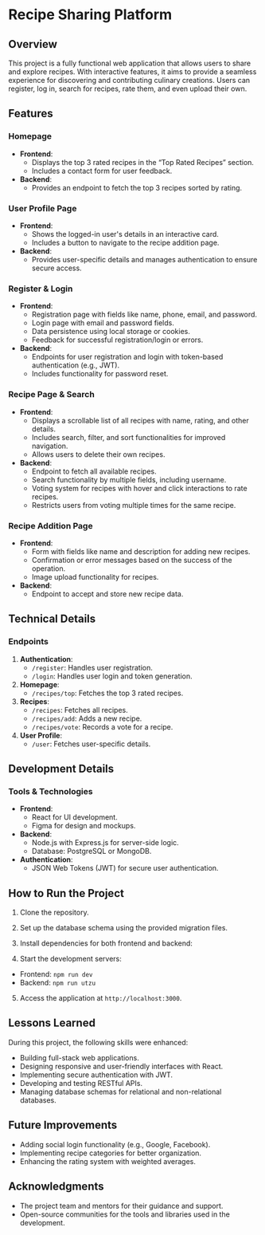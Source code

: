 # Recipe Sharing Platform

## Overview
This project is a fully functional web application that allows users to share and explore recipes. With interactive features, it aims to provide a seamless experience for discovering and contributing culinary creations. Users can register, log in, search for recipes, rate them, and even upload their own.

## Features

### Homepage
- **Frontend**:
  - Displays the top 3 rated recipes in the “Top Rated Recipes” section.
  - Includes a contact form for user feedback.
- **Backend**:
  - Provides an endpoint to fetch the top 3 recipes sorted by rating.

### User Profile Page
- **Frontend**:
  - Shows the logged-in user's details in an interactive card.
  - Includes a button to navigate to the recipe addition page.
- **Backend**:
  - Provides user-specific details and manages authentication to ensure secure access.

### Register & Login
- **Frontend**:
  - Registration page with fields like name, phone, email, and password.
  - Login page with email and password fields.
  - Data persistence using local storage or cookies.
  - Feedback for successful registration/login or errors.
- **Backend**:
  - Endpoints for user registration and login with token-based authentication (e.g., JWT).
  - Includes functionality for password reset.

### Recipe Page & Search
- **Frontend**:
  - Displays a scrollable list of all recipes with name, rating, and other details.
  - Includes search, filter, and sort functionalities for improved navigation.
  - Allows users to delete their own recipes.
- **Backend**:
  - Endpoint to fetch all available recipes.
  - Search functionality by multiple fields, including username.
  - Voting system for recipes with hover and click interactions to rate recipes.
  - Restricts users from voting multiple times for the same recipe.

### Recipe Addition Page
- **Frontend**:
  - Form with fields like name and description for adding new recipes.
  - Confirmation or error messages based on the success of the operation.
  - Image upload functionality for recipes.
- **Backend**:
  - Endpoint to accept and store new recipe data.

## Technical Details

### Endpoints
1. **Authentication**:
   - `/register`: Handles user registration.
   - `/login`: Handles user login and token generation.
2. **Homepage**:
   - `/recipes/top`: Fetches the top 3 rated recipes.
3. **Recipes**:
   - `/recipes`: Fetches all recipes.
   - `/recipes/add`: Adds a new recipe.
   - `/recipes/vote`: Records a vote for a recipe.
4. **User Profile**:
   - `/user`: Fetches user-specific details.

## Development Details

### Tools & Technologies
- **Frontend**:
  - React for UI development.
  - Figma for design and mockups.
- **Backend**:
  - Node.js with Express.js for server-side logic.
  - Database: PostgreSQL or MongoDB.
- **Authentication**:
  - JSON Web Tokens (JWT) for secure user authentication.

## How to Run the Project
1. Clone the repository.
2. Set up the database schema using the provided migration files.
3. Install dependencies for both frontend and backend:

4. Start the development servers:
- Frontend: `npm run dev`
- Backend: `npm run utzu`
5. Access the application at `http://localhost:3000`.

## Lessons Learned
During this project, the following skills were enhanced:
- Building full-stack web applications.
- Designing responsive and user-friendly interfaces with React.
- Implementing secure authentication with JWT.
- Developing and testing RESTful APIs.
- Managing database schemas for relational and non-relational databases.

## Future Improvements
- Adding social login functionality (e.g., Google, Facebook).
- Implementing recipe categories for better organization.
- Enhancing the rating system with weighted averages.

## Acknowledgments
- The project team and mentors for their guidance and support.
- Open-source communities for the tools and libraries used in the development.
